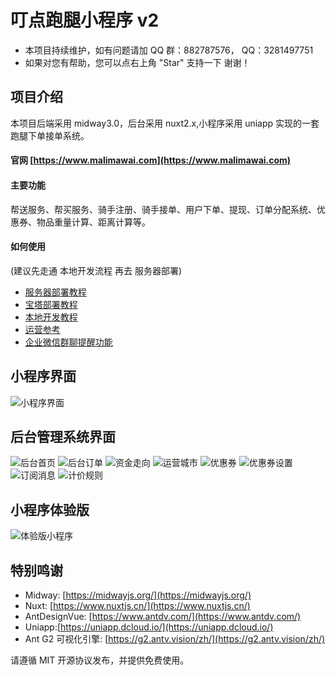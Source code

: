 # 叮点跑腿小程序 v2

- 本项目持续维护，如有问题请加 QQ 群：882787576， QQ：3281497751
- 如果对您有帮助，您可以点右上角 "Star" 支持一下 谢谢！

## 项目介绍

本项目后端采用 midway3.0，后台采用 nuxt2.x,小程序采用 uniapp 实现的一套跑腿下单接单系统。

#### 官网 [https://www.malimawai.com](https://www.malimawai.com)

#### 主要功能

帮送服务、帮买服务、骑手注册、骑手接单、用户下单、提现、订单分配系统、优惠券、物品重量计算、距离计算等。

#### 如何使用

(建议先走通 本地开发流程 再去 服务器部署)

- [服务器部署教程](https://gitee.com/yaozy717/ddrun/blob/master/doc/buid-server.md)
- [宝塔部署教程](https://gitee.com/landalfyao/ddrun/blob/master/doc/bt-build.md)
- [本地开发教程](https://gitee.com/yaozy717/ddrun/blob/master/doc/dev.md)
- [运营参考](https://gitee.com/yaozy717/ddrun/blob/master/doc/op.md)
- [企业微信群聊提醒功能](https://gitee.com/landalfyao/ddrun/wikis/pages?sort_id=1638161&doc_id=403865)


## 小程序界面

![小程序界面](https://landalf.oss-cn-beijing.aliyuncs.com/ddrun/mini.jpg)

## 后台管理系统界面

![后台首页](https://landalf.oss-cn-beijing.aliyuncs.com/ddrun/op-index.png)
![后台订单](https://landalf.oss-cn-beijing.aliyuncs.com/ddrun/op-order.png)
![资金走向](https://landalf.oss-cn-beijing.aliyuncs.com/ddrun/op-balance.png)
![运营城市](https://landalf.oss-cn-beijing.aliyuncs.com/ddrun/op-city.png)
![优惠券](https://landalf.oss-cn-beijing.aliyuncs.com/ddrun/op-coupon.png)
![优惠券设置](https://landalf.oss-cn-beijing.aliyuncs.com/ddrun/op-coupon-set.png)
![订阅消息](https://landalf.oss-cn-beijing.aliyuncs.com/ddrun/op-notice.png)
![计价规则](https://landalf.oss-cn-beijing.aliyuncs.com/ddrun/op-rule.png)

## 小程序体验版

![体验版小程序](https://landalf.oss-cn-beijing.aliyuncs.com/ddrun/qrqqwx.jpg)

## 特别鸣谢

- Midway: [https://midwayjs.org/](https://midwayjs.org/)
- Nuxt: [https://www.nuxtjs.cn/](https://www.nuxtjs.cn/)
- AntDesignVue: [https://www.antdv.com/](https://www.antdv.com/)
- Uniapp:[https://uniapp.dcloud.io/](https://uniapp.dcloud.io/)
- Ant G2 可视化引擎: [https://g2.antv.vision/zh/](https://g2.antv.vision/zh/)

请遵循 MIT 开源协议发布，并提供免费使用。
